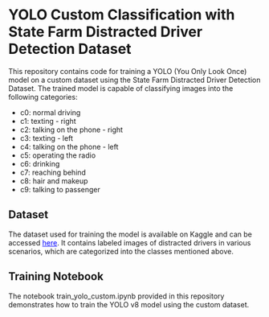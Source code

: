 # YOLO Custom Classification with State Farm Distracted Driver Detection Dataset
This repository contains code for training a YOLO (You Only Look Once) model on a custom dataset using the State Farm Distracted Driver Detection Dataset. The trained model is capable of classifying images into the following categories:

- c0: normal driving
- c1: texting - right
- c2: talking on the phone - right
- c3: texting - left
- c4: talking on the phone - left
- c5: operating the radio
- c6: drinking
- c7: reaching behind
- c8: hair and makeup
- c9: talking to passenger


## Dataset
The dataset used for training the model is available on Kaggle and can be accessed <a href="https://www.kaggle.com/competitions/state-farm-distracted-driver-detection/data" style="color: blue;">here</a>. It contains labeled images of distracted drivers in various scenarios, which are categorized into the classes mentioned above.

## Training Notebook
The notebook train_yolo_custom.ipynb provided in this repository demonstrates how to train the YOLO v8 model using the custom dataset.
